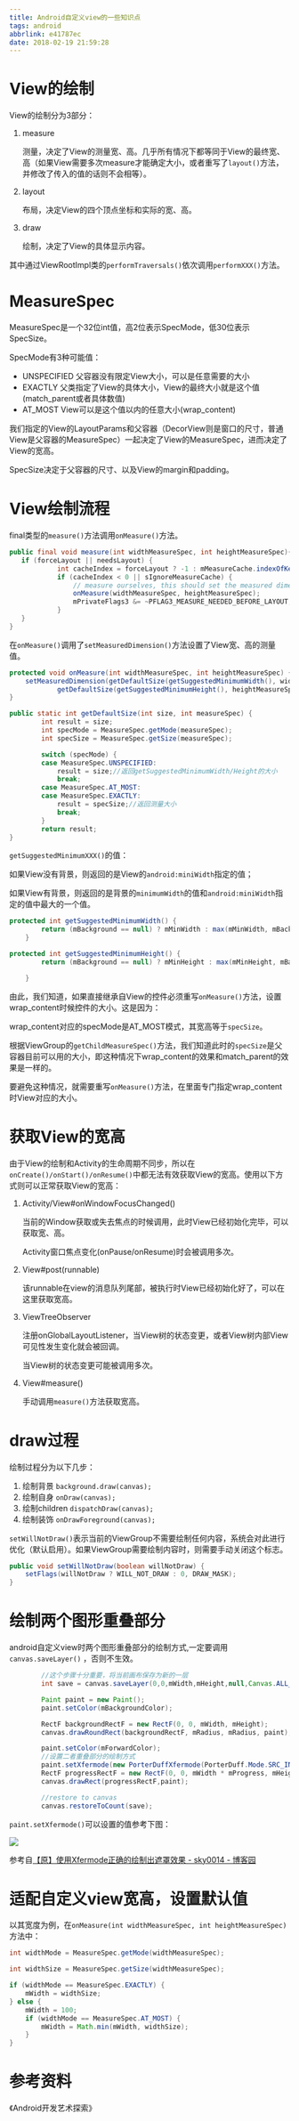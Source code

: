```yaml
---
title: Android自定义view的一些知识点
tags: android
abbrlink: e41787ec
date: 2018-02-19 21:59:28
---
```


# View的绘制

View的绘制分为3部分：

1. measure

   测量，决定了View的测量宽、高。几乎所有情况下都等同于View的最终宽、高（如果View需要多次measure才能确定大小，或者重写了`layout()`方法，并修改了传入的值的话则不会相等）。

2. layout

   布局，决定View的四个顶点坐标和实际的宽、高。

3. draw

   绘制，决定了View的具体显示内容。

其中通过ViewRootImpl类的`performTraversals()`依次调用`performXXX()`方法。

# MeasureSpec

MeasureSpec是一个32位int值，高2位表示SpecMode，低30位表示SpecSize。

SpecMode有3种可能值：

* UNSPECIFIED 父容器没有限定View大小，可以是任意需要的大小
* EXACTLY 父类指定了View的具体大小，View的最终大小就是这个值(match_parent或者具体数值)
* AT_MOST View可以是这个值以内的任意大小(wrap_content)

我们指定的View的LayoutParams和父容器（DecorView则是窗口的尺寸，普通View是父容器的MeasureSpec）一起决定了View的MeasureSpec，进而决定了View的宽高。

SpecSize决定于父容器的尺寸、以及View的margin和padding。

# View绘制流程

final类型的`measure()`方法调用`onMeasure()`方法。

```java
public final void measure(int widthMeasureSpec, int heightMeasureSpec){
   if (forceLayout || needsLayout) {
            int cacheIndex = forceLayout ? -1 : mMeasureCache.indexOfKey(key);
            if (cacheIndex < 0 || sIgnoreMeasureCache) {
                // measure ourselves, this should set the measured dimension flag back
                onMeasure(widthMeasureSpec, heightMeasureSpec);
                mPrivateFlags3 &= ~PFLAG3_MEASURE_NEEDED_BEFORE_LAYOUT;
            } 
   }
}
```

在`onMeasure()`调用了`setMeasuredDimension()`方法设置了View宽、高的测量值。

```java
protected void onMeasure(int widthMeasureSpec, int heightMeasureSpec) {
    setMeasuredDimension(getDefaultSize(getSuggestedMinimumWidth(), widthMeasureSpec),
            getDefaultSize(getSuggestedMinimumHeight(), heightMeasureSpec));
}

public static int getDefaultSize(int size, int measureSpec) {
        int result = size;
        int specMode = MeasureSpec.getMode(measureSpec);
        int specSize = MeasureSpec.getSize(measureSpec);

        switch (specMode) {
        case MeasureSpec.UNSPECIFIED:
            result = size;//返回getSuggestedMinimumWidth/Height的大小
            break;
        case MeasureSpec.AT_MOST:
        case MeasureSpec.EXACTLY:
            result = specSize;//返回测量大小
            break;
        }
        return result;
}
```

`getSuggestedMinimumXXX()`的值：

如果View没有背景，则返回的是View的`android:miniWidth`指定的值；

如果View有背景，则返回的是背景的`minimumWidth`的值和`android:miniWidth`指定的值中最大的一个值。

```java
protected int getSuggestedMinimumWidth() {
        return (mBackground == null) ? mMinWidth : max(mMinWidth, mBackground.getMinimumWidth());
    }

protected int getSuggestedMinimumHeight() {
        return (mBackground == null) ? mMinHeight : max(mMinHeight, mBackground.getMinimumHeight());

    }
```

由此，我们知道，如果直接继承自View的控件必须重写`onMeasure()`方法，设置wrap_content时候控件的大小。这是因为：

wrap_content对应的specMode是AT_MOST模式，其宽高等于`specSize`。

根据ViewGroup的`getChildMeasureSpec()`方法，我们知道此时的`specSize`是父容器目前可以用的大小，即这种情况下wrap_content的效果和match_parent的效果是一样的。

要避免这种情况，就需要重写`onMeasure()`方法，在里面专门指定wrap_content时View对应的大小。

# 获取View的宽高

由于View的绘制和Activity的生命周期不同步，所以在`onCreate()/onStart()/onResume()`中都无法有效获取View的宽高。使用以下方式则可以正常获取View的宽高：

1. Activity/View#onWindowFocusChanged()

   当前的Window获取或失去焦点的时候调用，此时View已经初始化完毕，可以获取宽、高。

   Activity窗口焦点变化(onPause/onResume)时会被调用多次。

2. View#post(runnable)

   该runnable在view的消息队列尾部，被执行时View已经初始化好了，可以在这里获取宽高。

3. ViewTreeObserver

   注册onGlobalLayoutListener，当View树的状态变更，或者View树内部View可见性发生变化就会被回调。

   当View树的状态变更可能被调用多次。

4. View#measure()

   手动调用`measure()`方法获取宽高。

# draw过程

绘制过程分为以下几步：

1. 绘制背景 `background.draw(canvas);`
2. 绘制自身 `onDraw(canvas);`
3. 绘制children `dispatchDraw(canvas);`
4. 绘制装饰 `onDrawForeground(canvas);`

`setWillNotDraw()`表示当前的ViewGroup不需要绘制任何内容，系统会对此进行优化（默认启用）。如果ViewGroup需要绘制内容时，则需要手动关闭这个标志。

```java
public void setWillNotDraw(boolean willNotDraw) {
    setFlags(willNotDraw ? WILL_NOT_DRAW : 0, DRAW_MASK);
}
```

# 绘制两个图形重叠部分

android自定义view时两个图形重叠部分的绘制方式,一定要调用`canvas.saveLayer()` ，否则不生效。

```java
        //这个步骤十分重要，将当前画布保存为新的一层
        int save = canvas.saveLayer(0,0,mWidth,mHeight,null,Canvas.ALL_SAVE_FLAG);

        Paint paint = new Paint();
        paint.setColor(mBackgroundColor);

        RectF backgroundRectF = new RectF(0, 0, mWidth, mHeight);
        canvas.drawRoundRect(backgroundRectF, mRadius, mRadius, paint);

        paint.setColor(mForwardColor);
        //设置二者重叠部分的绘制方式
        paint.setXfermode(new PorterDuffXfermode(PorterDuff.Mode.SRC_IN));
        RectF progressRectF = new RectF(0, 0, mWidth * mProgress, mHeight);
        canvas.drawRect(progressRectF,paint);

        //restore to canvas
        canvas.restoreToCount(save);
```

`paint.setXfermode()`可以设置的值参考下图：

![](http://jixiaoyong.github.io/images/20190408175100.png)

参考自[【原】使用Xfermode正确的绘制出遮罩效果 - sky0014 - 博客园  ](https://www.cnblogs.com/DarkMaster/p/4618872.html)



# 适配自定义view宽高，设置默认值

以其宽度为例，在`onMeasure(int widthMeasureSpec, int heightMeasureSpec)`方法中：

```java
int widthMode = MeasureSpec.getMode(widthMeasureSpec);

int widthSize = MeasureSpec.getSize(widthMeasureSpec);

if (widthMode == MeasureSpec.EXACTLY) {
    mWidth = widthSize;
} else {
    mWidth = 100;
    if (widthMode == MeasureSpec.AT_MOST) {
        mWidth = Math.min(mWidth, widthSize);
    }
}
```



# 参考资料

《Android开发艺术探索》



